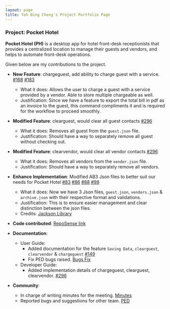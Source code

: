 ```yaml
---
layout: page
title: Toh Bing Cheng's Project Portfolio Page
---
```



### Project: Pocket Hotel

**Pocket Hotel (PH)** is a desktop app for hotel front-desk receptionists that provides a centralized location to manage their guests and vendors, and helps to automate front-desk operations.

Given below are my contributions to the project.


* **New Feature**: chargeguest, add ability to charge guest with a service. [#168](https://github.com/AY2122S1-CS2103T-W12-3/tp/pull/168) [#183](https://github.com/AY2122S1-CS2103T-W12-3/tp/pull/183)
  * What it does: Allows the user to charge a guest with a service provided by a vendor. Able to store
multiple chargeable as well.
  * Justification: Since we have a feature to export the total bill in pdf as an invoice to the guest,
this command compliments it and is required for the workflow to proceed smoothly.


* **Modified Feature**: clearguest,  would clear all guest contacts [#296](https://github.com/AY2122S1-CS2103T-W12-3/tp/pull/296)
  * What it does: Removes all guest from the `guest.json` file.
  * Justification: Should have a way to separately remove all guest without checking out.


* **Modified Feature**: clearvendor, would clear all vendor contacts [#296](https://github.com/AY2122S1-CS2103T-W12-3/tp/pull/296)
  * What it does: Removes all vendors from the `vendor.json` file.
  * Justification: Should have a way to separately remove all vendors.


* **Enhance Implementation**: Modified AB3 Json files to better suit our needs for Pocket Hotel [#83](https://github.com/AY2122S1-CS2103T-W12-3/tp/pull/83) [#86](https://github.com/AY2122S1-CS2103T-W12-3/tp/pull/86) [#88](https://github.com/AY2122S1-CS2103T-W12-3/tp/pull/88) [#98](https://github.com/AY2122S1-CS2103T-W12-3/tp/pull/98)
  * What it does: Now we have 3 Json files, `guest.json`, `vendors.json` & `archive.json` with their respective
format and validations. 
  * Justification: This is to ensure easier management and clear distinction between the json files.
  * Credits: [Jackson Library](https://github.com/FasterXML/jackson)


* **Code contributed**: [RepoSense link](https://nus-cs2103-ay2122s1.github.io/tp-dashboard/?search=bingcheng45)


* **Documentation**:
  * User Guide: 
    * Added documentation for the feature `Saving Data`, `clearguest`, `clearvendor` & `chargeguest` [#149](https://github.com/AY2122S1-CS2103T-W12-3/tp/pull/149)
    * Fix PED bugs raised. [Bugs Fix](https://github.com/AY2122S1-CS2103T-W12-3/tp/issues?q=is%3Aissue+is%3Aclosed+assignee%3Abingcheng45)
  * Developer Guide:
    * Added implementation details of chargeguest, clearguest, clearvendor. [#296](https://github.com/AY2122S1-CS2103T-W12-3/tp/pull/296)


* **Community**:
  * In charge of writing minutes for the meeting. [Minutes](https://docs.google.com/document/d/1WAajCPcd0C2JO8ZLb1cu-Q9Xk5BqsKfLgsFQjY3Fnf8/edit?usp=sharing)
  * Reported bugs and suggestions for other team. [PED](https://github.com/bingcheng45/ped/issues)
